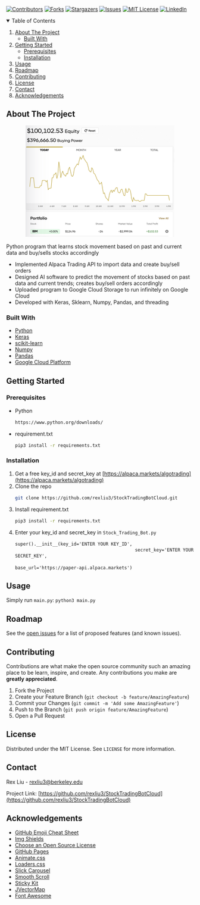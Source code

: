 [![Contributors][contributors-shield]][contributors-url]
[![Forks][forks-shield]][forks-url]
[![Stargazers][stars-shield]][stars-url]
[![Issues][issues-shield]][issues-url]
[![MIT License][license-shield]][license-url]
[![LinkedIn][linkedin-shield]][linkedin-url]

<!-- TABLE OF CONTENTS -->
<details open="open">
  <summary>Table of Contents</summary>
  <ol>
    <li>
      <a href="#about-the-project">About The Project</a>
      <ul>
        <li><a href="#built-with">Built With</a></li>
      </ul>
    </li>
    <li>
      <a href="#getting-started">Getting Started</a>
      <ul>
        <li><a href="#prerequisites">Prerequisites</a></li>
        <li><a href="#installation">Installation</a></li>
      </ul>
    </li>
    <li><a href="#usage">Usage</a></li>
    <li><a href="#roadmap">Roadmap</a></li>
    <li><a href="#contributing">Contributing</a></li>
    <li><a href="#license">License</a></li>
    <li><a href="#contact">Contact</a></li>
    <li><a href="#acknowledgements">Acknowledgements</a></li>
  </ol>
</details>



<!-- ABOUT THE PROJECT -->
## About The Project
<p align="center">
  <img width="400" height="300" src="images/screenshot.png">
</p>

Python program that learns stock movement based on past and current data and buy/sells stocks accordingly
* Implemented Alpaca Trading API to import data and create buy/sell orders
* Designed AI software to predict the movement of stocks based on past data and current trends; creates buy/sell orders accordingly
* Uploaded program to Google Cloud Storage to run infinitely on Google Cloud
* Developed with Keras, Sklearn, Numpy, Pandas, and threading

### Built With
* [Python](https://www.python.org/)
* [Keras](https://keras.io/)
* [scikit-learn](https://scikit-learn.org/)
* [Numpy](https://numpy.org/)
* [Pandas](https://pandas.pydata.org/)
* [Google Cloud Platform](https://cloud.google.com/)


## Getting Started
### Prerequisites
* Python
  ```sh
  https://www.python.org/downloads/
  ```
* requirement.txt
  ```sh
  pip3 install -r requirements.txt
  ```

### Installation

1. Get a free key_id and secret_key at [https://alpaca.markets/algotrading](https://alpaca.markets/algotrading)
2. Clone the repo
   ```sh
   git clone https://github.com/rexliu3/StockTradingBotCloud.git
   ```
3. Install requirement.txt
   ```sh
   pip3 install -r requirements.txt
   ```
4. Enter your key_id and secret_key in `Stock_Trading_Bot.py`
   ```PY
   super().__init__(key_id='ENTER YOUR KEY_ID',
                                                secret_key='ENTER YOUR SECRET_KEY',
                                                base_url='https://paper-api.alpaca.markets')
   ```



<!-- USAGE EXAMPLES -->
## Usage

Simply run `main.py`: ``` python3 main.py ```



<!-- ROADMAP -->
## Roadmap

See the [open issues](https://github.com/rexliu3/StockTradingBotCloud/issues) for a list of proposed features (and known issues).



<!-- CONTRIBUTING -->
## Contributing

Contributions are what make the open source community such an amazing place to be learn, inspire, and create. Any contributions you make are **greatly appreciated**.

1. Fork the Project
2. Create your Feature Branch (`git checkout -b feature/AmazingFeature`)
3. Commit your Changes (`git commit -m 'Add some AmazingFeature'`)
4. Push to the Branch (`git push origin feature/AmazingFeature`)
5. Open a Pull Request



<!-- LICENSE -->
## License

Distributed under the MIT License. See `LICENSE` for more information.



<!-- CONTACT -->
## Contact

Rex Liu - rexliu3@berkeley.edu

Project Link: [https://github.com/rexliu3/StockTradingBotCloud](https://github.com/rexliu3/StockTradingBotCloud)



<!-- ACKNOWLEDGEMENTS -->
## Acknowledgements
* [GitHub Emoji Cheat Sheet](https://www.webpagefx.com/tools/emoji-cheat-sheet)
* [Img Shields](https://shields.io)
* [Choose an Open Source License](https://choosealicense.com)
* [GitHub Pages](https://pages.github.com)
* [Animate.css](https://daneden.github.io/animate.css)
* [Loaders.css](https://connoratherton.com/loaders)
* [Slick Carousel](https://kenwheeler.github.io/slick)
* [Smooth Scroll](https://github.com/cferdinandi/smooth-scroll)
* [Sticky Kit](http://leafo.net/sticky-kit)
* [JVectorMap](http://jvectormap.com)
* [Font Awesome](https://fontawesome.com)


[contributors-shield]: https://img.shields.io/github/contributors/rexliu3/StockTradingBotCloud?style=for-the-badge
[contributors-url]: https://github.com/rexliu3/StockTradingBotCloud/graphs/contributors
[forks-shield]: https://img.shields.io/github/forks/rexliu3/StockTradingBotCloud?style=for-the-badge
[forks-url]: https://github.com/rexliu3/StockTradingBotCloud/network/members
[stars-shield]: https://img.shields.io/github/stars/rexliu3/StockTradingBotCloud?style=for-the-badge
[stars-url]: https://github.com/rexliu3/StockTradingBotCloud/stargazers
[issues-shield]: https://img.shields.io/github/issues/rexliu3/StockTradingBotCloud?style=for-the-badge
[issues-url]: https://github.com/rexliu3/StockTradingBotCloud/issues
[license-shield]: https://img.shields.io/github/license/othneildrew/Best-README-Template.svg?style=for-the-badge
[license-url]: https://github.com/rexliu3/StockTradingBotCloud/blob/master/LICENSE.txt
[linkedin-shield]: https://img.shields.io/badge/-LinkedIn-black.svg?style=for-the-badge&logo=linkedin&colorB=555
[linkedin-url]: https://linkedin.com/in/rexliu3
